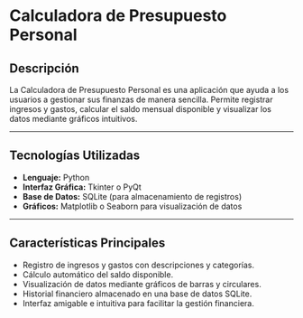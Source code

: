# Calculadora de Presupuesto Personal

## Descripción
La Calculadora de Presupuesto Personal es una aplicación que ayuda a los usuarios a gestionar sus finanzas de manera sencilla. Permite registrar ingresos y gastos, calcular el saldo mensual disponible y visualizar los datos mediante gráficos intuitivos. 

---

## Tecnologías Utilizadas
- **Lenguaje:** Python 
- **Interfaz Gráfica:** Tkinter o PyQt
- **Base de Datos:** SQLite (para almacenamiento de registros)
- **Gráficos:** Matplotlib o Seaborn para visualización de datos

---

## Características Principales
- Registro de ingresos y gastos con descripciones y categorías.  
- Cálculo automático del saldo disponible.  
- Visualización de datos mediante gráficos de barras y circulares.  
- Historial financiero almacenado en una base de datos SQLite.  
- Interfaz amigable e intuitiva para facilitar la gestión financiera.  


